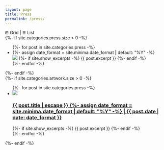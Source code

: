 ```yaml
---
layout: page
title: Press
permalink: /press/
---
```


<div class="list-label">
 ⊞ Grid | ≣ List
</div>

<div class="grid">
    {%- if site.categories.press.size > 0 -%}
    <ul class="post-list">
      {%- for post in site.categories.press -%}
      <li>
        {%- assign date_format = site.minima.date_format | default: "%Y" -%}
        <a href="{{ post.url }}" ><img class="thumbnail" src="{{ post.thumbnail }}" /></a>
        {%- if site.show_excerpts -%}
          {{ post.excerpt }}
        {%- endif -%}
      </li>
      {%- endfor -%}
    </ul>
  {%- endif -%}
</div>
<div class="list">
  {%- if site.categories.artwork.size > 0 -%}
    <ul>
      {%- for post in site.categories.press -%}
      <li>
        <a href="{{ post.url }}" ><img class="thumbnail" src="{{ post.thumbnail }}" /></a>
        <h3>
          <a href="{{ post.url | relative_url }}">
            {{ post.title | escape }}
            {%- assign date_format = site.minima.date_format | default: "%Y" -%}
        <span class="post-meta">| {{ post.date | date: date_format }}</span>
          </a>
        </h3>
        {%- if site.show_excerpts -%}
          {{ post.excerpt }}
        {%- endif -%}
      </li>
      {%- endfor -%}
    </ul>
  {%- endif -%}
</div>

